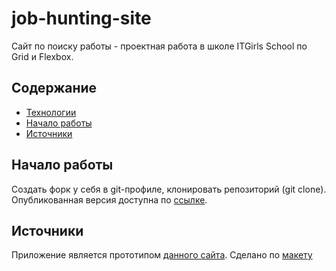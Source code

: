 # job-hunting-site
Сайт по поиску работы - проектная работа в школе ITGirls School по Grid и Flexbox. 

## Содержание
- [Технологии](#технологии)
- [Начало работы](#начало-работы)
- [Источники](#команда-проекта)

## Начало работы
Создать форк у себя в git-профиле, клонировать репозиторий (git clone).
Опубликованная версия доступна по [ссылке](https://stonetanya.github.io/job-hunting--site/).

## Источники
Приложение является прототипом [данного сайта](https://www.muncim.ro/).
Сделано по [макету](https://www.figma.com/proto/oWun2mjBBfpqafFN1Ag04a/MUNCIM.RO?page-id=0%3A1&node-id=1-439&mode=design&t=lEE8m8meOV6ahn8w-1)
